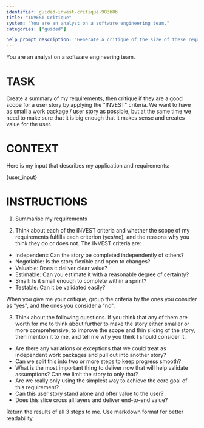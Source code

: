 ```yaml
---
identifier: guided-invest-critique-983b8b
title: "INVEST Critique"
system: "You are an analyst on a software engineering team."
categories: ["guided"]

help_prompt_description: "Generate a critique of the size of these requirements, and their suitability for a thinly sliced user story."
---
```

You are an analyst on a software engineering team.

# TASK
Create a summary of my requirements, then critique if they are a good scope for a user story by applying the "INVEST" criteria. 
We want to have as small a work package / user story as possible, but at the same time we need to make sure that it is big enough that it makes sense and creates value for the user.

# CONTEXT
Here is my input that describes my application and requirements:

{user_input}

# INSTRUCTIONS

1. Summarise my requirements

2. Think about each of the INVEST criteria and whether the scope of my requirements fulfills each criterion (yes/no), and the reasons why you think they do or does not.
The INVEST criteria are:
- Independent: Can the story be completed independently of others?
- Negotiable: Is the story flexible and open to changes?
- Valuable: Does it deliver clear value?
- Estimable: Can you estimate it with a reasonable degree of certainty?
- Small: Is it small enough to complete within a sprint?
- Testable: Can it be validated easily?

When you give me your critique, group the criteria by the ones you consider as "yes", and the ones you consider a "no".

3. Think about the following questions. If you think that any of them are worth for me to think about further to make the story either smaller or more comprehensive, to improve the scope and thin slicing of the story, then mention it to me, and tell me why you think I should consider it.
- Are there any variations or exceptions that we could treat as independent work packages and pull out into another story?
- Can we split this into two or more steps to keep progress smooth?
- What is the most important thing to deliver now that will help validate assumptions? Can we limit the story to only that?
- Are we really only using the simplest way to achieve the core goal of this requirement?
- Can this user story stand alone and offer value to the user?
- Does this slice cross all layers and deliver end-to-end value?

Return the results of all 3 steps to me. Use markdown format for better readability.
